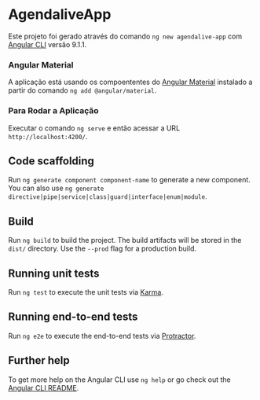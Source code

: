 # AgendaliveApp

Este projeto foi gerado através do comando `ng new agendalive-app` com [Angular CLI](https://github.com/angular/angular-cli) versão 9.1.1.

### Angular Material

A aplicação está usando os compoententes do [Angular Material](https://material.angular.io/) instalado a partir do comando `ng add @angular/material`.

### Para Rodar a Aplicação

Executar o comando `ng serve` e então acessar a URL  `http://localhost:4200/`.




## Code scaffolding

Run `ng generate component component-name` to generate a new component. You can also use `ng generate directive|pipe|service|class|guard|interface|enum|module`.

## Build

Run `ng build` to build the project. The build artifacts will be stored in the `dist/` directory. Use the `--prod` flag for a production build.

## Running unit tests

Run `ng test` to execute the unit tests via [Karma](https://karma-runner.github.io).

## Running end-to-end tests

Run `ng e2e` to execute the end-to-end tests via [Protractor](http://www.protractortest.org/).

## Further help

To get more help on the Angular CLI use `ng help` or go check out the [Angular CLI README](https://github.com/angular/angular-cli/blob/master/README.md).
